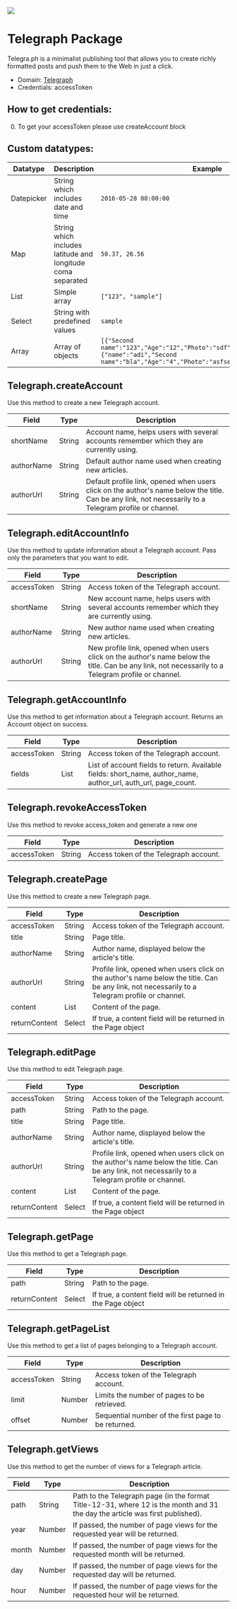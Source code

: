 [![](https://scdn.rapidapi.com/RapidAPI_banner.png)](https://rapidapi.com/package/Telegraph/functions?utm_source=RapidAPIGitHub_TelegraphFunctions&utm_medium=button&utm_content=RapidAPI_GitHub)

# Telegraph Package
Telegra.ph is a minimalist publishing tool that allows you to create richly formatted posts and push them to the Web in just a click.
* Domain: [Telegraph](http://http://telegra.ph/)
* Credentials: accessToken

## How to get credentials: 
0. To get your accessToken please use createAccount block



## Custom datatypes: 
 |Datatype|Description|Example
 |--------|-----------|----------
 |Datepicker|String which includes date and time|```2016-05-28 00:00:00```
 |Map|String which includes latitude and longitude coma separated|```50.37, 26.56```
 |List|Simple array|```["123", "sample"]``` 
 |Select|String with predefined values|```sample```
 |Array|Array of objects|```[{"Second name":"123","Age":"12","Photo":"sdf","Draft":"sdfsdf"},{"name":"adi","Second name":"bla","Age":"4","Photo":"asfserwe","Draft":"sdfsdf"}] ```
 

## Telegraph.createAccount
Use this method to create a new Telegraph account.

| Field     | Type  | Description
|-----------|-------|----------
| shortName | String| Account name, helps users with several accounts remember which they are currently using.
| authorName| String| Default author name used when creating new articles.
| authorUrl | String| Default profile link, opened when users click on the author's name below the title. Can be any link, not necessarily to a Telegram profile or channel.

## Telegraph.editAccountInfo
Use this method to update information about a Telegraph account. Pass only the parameters that you want to edit.

| Field      | Type  | Description
|------------|-------|----------
| accessToken| String| Access token of the Telegraph account.
| shortName  | String| New account name, helps users with several accounts remember which they are currently using.
| authorName | String| New author name used when creating new articles.
| authorUrl  | String| New profile link, opened when users click on the author's name below the title. Can be any link, not necessarily to a Telegram profile or channel.

## Telegraph.getAccountInfo
Use this method to get information about a Telegraph account. Returns an Account object on success.

| Field      | Type  | Description
|------------|-------|----------
| accessToken| String| Access token of the Telegraph account.
| fields     | List  | List of account fields to return. Available fields: short_name, author_name, author_url, auth_url, page_count.

## Telegraph.revokeAccessToken
Use this method to revoke access_token and generate a new one

| Field      | Type  | Description
|------------|-------|----------
| accessToken| String| Access token of the Telegraph account.

## Telegraph.createPage
Use this method to create a new Telegraph page.

| Field        | Type  | Description
|--------------|-------|----------
| accessToken  | String| Access token of the Telegraph account.
| title        | String| Page title.
| authorName   | String| Author name, displayed below the article's title.
| authorUrl    | String| Profile link, opened when users click on the author's name below the title. Can be any link, not necessarily to a Telegram profile or channel.
| content      | List  | Content of the page.
| returnContent| Select| If true, a content field will be returned in the Page object

## Telegraph.editPage
Use this method to edit Telegraph page.

| Field        | Type  | Description
|--------------|-------|----------
| accessToken  | String| Access token of the Telegraph account.
| path         | String| Path to the page.
| title        | String| Page title.
| authorName   | String| Author name, displayed below the article's title.
| authorUrl    | String| Profile link, opened when users click on the author's name below the title. Can be any link, not necessarily to a Telegram profile or channel.
| content      | List  | Content of the page.
| returnContent| Select| If true, a content field will be returned in the Page object

## Telegraph.getPage
Use this method to get a Telegraph page.

| Field        | Type  | Description
|--------------|-------|----------
| path         | String| Path to the page.
| returnContent| Select| If true, a content field will be returned in the Page object

## Telegraph.getPageList
Use this method to get a list of pages belonging to a Telegraph account. 

| Field      | Type  | Description
|------------|-------|----------
| accessToken| String| Access token of the Telegraph account.
| limit      | Number| Limits the number of pages to be retrieved.
| offset     | Number| Sequential number of the first page to be returned.

## Telegraph.getViews
Use this method to get the number of views for a Telegraph article. 

| Field| Type  | Description
|------|-------|----------
| path | String| Path to the Telegraph page (in the format Title-12-31, where 12 is the month and 31 the day the article was first published).
| year | Number| If passed, the number of page views for the requested year will be returned.
| month| Number|  If passed, the number of page views for the requested month will be returned.
| day  | Number|  If passed, the number of page views for the requested day will be returned.
| hour | Number|  If passed, the number of page views for the requested hour will be returned.

